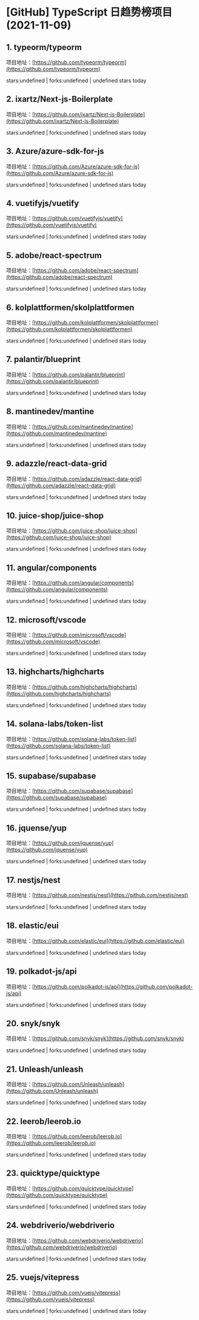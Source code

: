 # [GitHub] TypeScript 日趋势榜项目(2021-11-09)

## 1. typeorm/typeorm 

项目地址：[https://github.com/typeorm/typeorm](https://github.com/typeorm/typeorm)

stars:undefined | forks:undefined | undefined stars today 



## 2. ixartz/Next-js-Boilerplate 

项目地址：[https://github.com/ixartz/Next-js-Boilerplate](https://github.com/ixartz/Next-js-Boilerplate)

stars:undefined | forks:undefined | undefined stars today 



## 3. Azure/azure-sdk-for-js 

项目地址：[https://github.com/Azure/azure-sdk-for-js](https://github.com/Azure/azure-sdk-for-js)

stars:undefined | forks:undefined | undefined stars today 



## 4. vuetifyjs/vuetify 

项目地址：[https://github.com/vuetifyjs/vuetify](https://github.com/vuetifyjs/vuetify)

stars:undefined | forks:undefined | undefined stars today 



## 5. adobe/react-spectrum 

项目地址：[https://github.com/adobe/react-spectrum](https://github.com/adobe/react-spectrum)

stars:undefined | forks:undefined | undefined stars today 



## 6. kolplattformen/skolplattformen 

项目地址：[https://github.com/kolplattformen/skolplattformen](https://github.com/kolplattformen/skolplattformen)

stars:undefined | forks:undefined | undefined stars today 



## 7. palantir/blueprint 

项目地址：[https://github.com/palantir/blueprint](https://github.com/palantir/blueprint)

stars:undefined | forks:undefined | undefined stars today 



## 8. mantinedev/mantine 

项目地址：[https://github.com/mantinedev/mantine](https://github.com/mantinedev/mantine)

stars:undefined | forks:undefined | undefined stars today 



## 9. adazzle/react-data-grid 

项目地址：[https://github.com/adazzle/react-data-grid](https://github.com/adazzle/react-data-grid)

stars:undefined | forks:undefined | undefined stars today 



## 10. juice-shop/juice-shop 

项目地址：[https://github.com/juice-shop/juice-shop](https://github.com/juice-shop/juice-shop)

stars:undefined | forks:undefined | undefined stars today 



## 11. angular/components 

项目地址：[https://github.com/angular/components](https://github.com/angular/components)

stars:undefined | forks:undefined | undefined stars today 



## 12. microsoft/vscode 

项目地址：[https://github.com/microsoft/vscode](https://github.com/microsoft/vscode)

stars:undefined | forks:undefined | undefined stars today 



## 13. highcharts/highcharts 

项目地址：[https://github.com/highcharts/highcharts](https://github.com/highcharts/highcharts)

stars:undefined | forks:undefined | undefined stars today 



## 14. solana-labs/token-list 

项目地址：[https://github.com/solana-labs/token-list](https://github.com/solana-labs/token-list)

stars:undefined | forks:undefined | undefined stars today 



## 15. supabase/supabase 

项目地址：[https://github.com/supabase/supabase](https://github.com/supabase/supabase)

stars:undefined | forks:undefined | undefined stars today 



## 16. jquense/yup 

项目地址：[https://github.com/jquense/yup](https://github.com/jquense/yup)

stars:undefined | forks:undefined | undefined stars today 



## 17. nestjs/nest 

项目地址：[https://github.com/nestjs/nest](https://github.com/nestjs/nest)

stars:undefined | forks:undefined | undefined stars today 



## 18. elastic/eui 

项目地址：[https://github.com/elastic/eui](https://github.com/elastic/eui)

stars:undefined | forks:undefined | undefined stars today 



## 19. polkadot-js/api 

项目地址：[https://github.com/polkadot-js/api](https://github.com/polkadot-js/api)

stars:undefined | forks:undefined | undefined stars today 



## 20. snyk/snyk 

项目地址：[https://github.com/snyk/snyk](https://github.com/snyk/snyk)

stars:undefined | forks:undefined | undefined stars today 



## 21. Unleash/unleash 

项目地址：[https://github.com/Unleash/unleash](https://github.com/Unleash/unleash)

stars:undefined | forks:undefined | undefined stars today 



## 22. leerob/leerob.io 

项目地址：[https://github.com/leerob/leerob.io](https://github.com/leerob/leerob.io)

stars:undefined | forks:undefined | undefined stars today 



## 23. quicktype/quicktype 

项目地址：[https://github.com/quicktype/quicktype](https://github.com/quicktype/quicktype)

stars:undefined | forks:undefined | undefined stars today 



## 24. webdriverio/webdriverio 

项目地址：[https://github.com/webdriverio/webdriverio](https://github.com/webdriverio/webdriverio)

stars:undefined | forks:undefined | undefined stars today 



## 25. vuejs/vitepress 

项目地址：[https://github.com/vuejs/vitepress](https://github.com/vuejs/vitepress)

stars:undefined | forks:undefined | undefined stars today 



